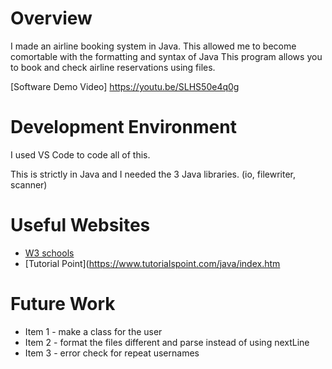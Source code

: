 # Overview

I made an airline booking system in Java. This allowed me to become comortable with the formatting and syntax of Java
This program allows you to book and check airline reservations using files.


[Software Demo Video] https://youtu.be/SLHS50e4q0g

# Development Environment

I used VS Code to code all of this.

This is strictly in Java and I needed the 3 Java libraries. (io, filewriter, scanner)

# Useful Websites

* [W3 schools](https://www.w3schools.com/java/)
* [Tutorial Point](https://www.tutorialspoint.com/java/index.htm

# Future Work


* Item 1 - make a class for the user
* Item 2 - format the files different and parse instead of using nextLine
* Item 3 - error check for repeat usernames